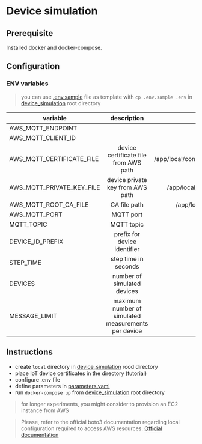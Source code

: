 # Device simulation
## Prerequisite
Installed docker and docker-compose.

## Configuration
### ENV variables
> you can use [.env.sample](./.env.sapmle) file as template with `cp .env.sample .env` in [device_simulation](.) root directory

| variable                  |                     description                     |                                              example |
|---------------------------|:---------------------------------------------------:|-----------------------------------------------------:|
| AWS_MQTT_ENDPOINT         |                                                     |                     <???>.eu-central-1.amazonaws.com |
| AWS_MQTT_CLIENT_ID        |                                                     |                                           testClient |
| AWS_MQTT_CERTIFICATE_FILE |        device certificate file from AWS path        | /app/local/connect_device_package/deviceCert.crt.pem |
| AWS_MQTT_PRIVATE_KEY_FILE |          device private key from AWS path           |     /app/local/connect_device_package/privateKey.key |
| AWS_MQTT_ROOT_CA_FILE     |                    CA file path                     |        /app/local/connect_device_package/root-CA.crt |
| AWS_MQTT_PORT             |                      MQTT port                      |                                                 8883 |
| MQTT_TOPIC                |                     MQTT topic                      |                                      test/experiment |
| DEVICE_ID_PREFIX          |            prefix for device identifier             |                                                test_ |
| STEP_TIME                 |                step time in seconds                 |                                                    1 |
| DEVICES                   |             number of simulated devices             |                                                  100 |
| MESSAGE_LIMIT             | maximum number of simulated measurements per device |                                               100000 |

## Instructions
- create `local` directory in [device_simulation](.) rood directory
- place IoT device certificates in the directory ([tutorial](https://docs.aws.amazon.com/iot/latest/developerguide/iot-gs.html))
- configure .env file
- define parameters in [parameters.yaml](./parameters.yaml)
- run `docker-compose up` from [device_simulation](.) root directory

> for longer experiments, you might consider to provision an EC2 instance from AWS 

> Please, refer to the official boto3 documentation regarding local configuration required to access AWS resources.
> [Official documentation](https://boto3.amazonaws.com/v1/documentation/api/latest/guide/configuration.html)
